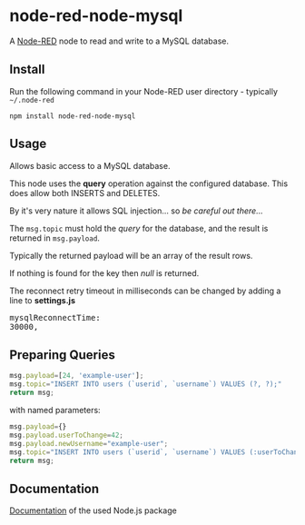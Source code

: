 node-red-node-mysql
========================
A <a href="http://nodered.org" target="_new">Node-RED</a> node to read and write to a MySQL database.

Install
-------

Run the following command in your Node-RED user directory - typically `~/.node-red`

    npm install node-red-node-mysql


Usage
-----

Allows basic access to a MySQL database.

This node uses the <b>query</b> operation against the configured database. This does allow both INSERTS and DELETES.

By it's very nature it allows SQL injection... so <i>be careful out there...</i>

The `msg.topic` must hold the <i>query</i> for the database, and the result is returned in `msg.payload`.

Typically the returned payload will be an array of the result rows.

If nothing is found for the key then <i>null</i> is returned.

The reconnect retry timeout in milliseconds can be changed by adding a line to <b>settings.js</b>
    <pre>mysqlReconnectTime: 30000,</pre></p>


Preparing Queries
-----
```javascript
msg.payload=[24, 'example-user'];
msg.topic="INSERT INTO users (`userid`, `username`) VALUES (?, ?);"
return msg;
```

with named parameters:

```javascript
msg.payload={}
msg.payload.userToChange=42;
msg.payload.newUsername="example-user";
msg.topic="INSERT INTO users (`userid`, `username`) VALUES (:userToChange, :newUsername) ON DUPLICATE KEY UPDATE `username`=:newUsername;"
return msg;
```
Documentation
-----
    
<a href="https://www.npmjs.com/package/mysql" target="_new">Documentation</a> of the used Node.js package    
